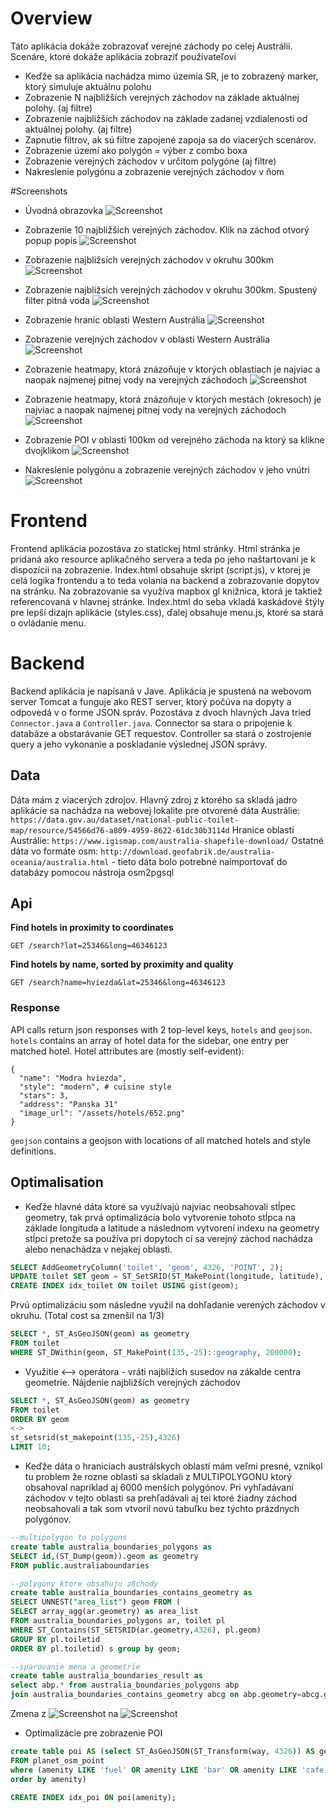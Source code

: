 # Overview
Táto aplikácia dokáže zobrazovať verejné záchody po celej Austrálii. Scenáre, ktoré dokáže aplikácia zobraziť používateľovi
-	Keďže sa aplikácia nachádza mimo územia SR, je to zobrazený marker, ktorý simuluje aktuálnu polohu
-	Zobrazenie N najbližších verejných záchodov na základe aktuálnej polohy. (aj filtre)
-	Zobrazenie najbližších záchodov na základe zadanej vzdialenosti od aktuálnej polohy. (aj filtre)
-	Zapnutie filtrov, ak sú filtre zapojené zapoja sa do viacerých scenárov.
-	Zobrazenie území ako polygón = výber z combo boxa
-	Zobrazenie verejných záchodov v určitom polygóne (aj filtre)
-	Nakreslenie polygónu a zobrazenie verejných záchodov v ňom

#Screenshots  

- Úvodná obrazovka
![Screenshot](screenshots/screenshot01.png)

- Zobrazenie 10 najbližších verejných záchodov. Klik na záchod otvorý popup popis
![Screenshot](screenshots/screenshot02.png)

- Zobrazenie najbližsích verejných záchodov v okruhu 300km
![Screenshot](screenshots/screenshot03.png)

- Zobrazenie najbližsích verejných záchodov v okruhu 300km. Spustený filter pitná voda
![Screenshot](screenshots/screenshot04.png)

- Zobrazenie hraníc oblasti Western Austrália
![Screenshot](screenshots/screenshot05.png)

- Zobrazenie verejných záchodov v oblasti Western Austrália
![Screenshot](screenshots/screenshot06.png)

- Zobrazenie heatmapy, ktorá znázoňuje v ktorých oblastiach je najviac a naopak najmenej pitnej vody na verejných záchodoch
![Screenshot](screenshots/screenshot07.png)

- Zobrazenie heatmapy, ktorá znázoňuje v ktorých mestách (okresoch) je najviac a naopak najmenej pitnej vody na verejných záchodoch
![Screenshot](screenshots/screenshot08.png)

- Zobrazenie POI v oblasti 100km od verejného záchoda na ktorý sa klikne dvojklikom
![Screenshot](screenshots/screenshot09.png)

- Nakreslenie polygónu a zobrazenie verejných záchodov v jeho vnútri
![Screenshot](screenshots/screenshot10.png)


# Frontend
Frontend aplikácia pozostáva zo statickej html stránky. Html stránka je pridaná ako resource aplikačného servera a teda po jeho naštartovaní  je k dispozícii na zobrazenie. Index.html obsahuje skript (script.js), v ktorej je celá logika frontendu a to teda volania na backend a zobrazovanie dopytov na stránku. Na zobrazovanie sa využíva mapbox gl knižnica, ktorá je taktiež referencovaná v hlavnej stránke. Index.html do seba vkladá kaskádové štýly pre lepší dizajn aplikácie (styles.css), ďalej obsahuje menu.js, ktoré sa stará o ovládanie menu.

# Backend

Backend aplikácia je napísaná v Jave. Aplikácia je spustená na webovom server Tomcat a funguje ako REST server, ktorý počúva na dopyty a odpovedá v o forme JSON správ. Pozostáva z dvoch hlavných Java tried `Connector.java` a `Controller.java`. Connector sa stara o pripojenie k databáze a obstarávanie GET requestov. Controller sa stará o zostrojenie query a jeho vykonanie a poskladanie výslednej JSON správy.

## Data

Dáta mám z viacerých zdrojov. Hlavný zdroj z ktorého sa skladá jadro aplikácie sa nachádza na webovej lokalite pre otvorené dáta Austrálie: `https://data.gov.au/dataset/national-public-toilet-map/resource/54566d76-a809-4959-8622-61dc30b3114d`
Hranice oblastí Austrálie: `https://www.igismap.com/australia-shapefile-download/`
Ostatné dáta vo formáte osm: `http://download.geofabrik.de/australia-oceania/australia.html` - tieto dáta bolo potrebné naimportovať do databázy pomocou nástroja osm2pgsql


## Api

**Find hotels in proximity to coordinates**

`GET /search?lat=25346&long=46346123`

**Find hotels by name, sorted by proximity and quality**

`GET /search?name=hviezda&lat=25346&long=46346123`

### Response

API calls return json responses with 2 top-level keys, `hotels` and `geojson`. `hotels` contains an array of hotel data for the sidebar, one entry per matched hotel. Hotel attributes are (mostly self-evident):
```
{
  "name": "Modra hviezda",
  "style": "modern", # cuisine style
  "stars": 3,
  "address": "Panska 31"
  "image_url": "/assets/hotels/652.png"
}
```
`geojson` contains a geojson with locations of all matched hotels and style definitions.


## Optimalisation

- Keďže hlavné dáta ktoré sa využívajú najviac neobsahovali stĺpec geometry, tak prvá optimalizácia bolo vytvorenie tohoto stĺpca na základe longituda a latitude a následnom vytvorení indexu na geometry stĺpci pretože sa používa pri dopytoch ci sa verejný záchod nachádza alebo nenachádza v nejakej oblasti.
```SQL
SELECT AddGeometryColumn('toilet', 'geom', 4326, 'POINT', 2);
UPDATE toilet SET geom = ST_SetSRID(ST_MakePoint(longitude, latitude), 4326);  
CREATE INDEX idx_toilet ON toilet USING gist(geom); 
```

Prvú optimalizáciu som následne využil na dohľadanie verených záchodov v okruhu. (Total cost sa zmenšil na 1/3)
```SQL
SELECT *, ST_AsGeoJSON(geom) as geometry
FROM toilet
WHERE ST_DWithin(geom, ST_MakePoint(135,-25)::geography, 200000); 
```

- Využitie <--> operátora - vráti najbližích susedov na zákalde centra geometrie. Nájdenie najbližších verejných záchodov
```SQL
SELECT *, ST_AsGeoJSON(geom) as geometry  
FROM toilet 
ORDER BY geom 
<-> 
st_setsrid(st_makepoint(135,-25),4326) 
LIMIT 10;
```

- Keďže dáta o hraniciach austrálskych oblastí mám veľmi presné, vznikol tu problem že rozne oblasti sa skladali z MULTIPOLYGONU ktorý obsahoval napríklad aj 6000 menších polygónov. Pri vyhľadávaní záchodov v tejto oblasti sa prehľadávali aj tei ktoré žiadny záchod neobsahovali a tak som vtvoril novú tabuľku bez týchto prázdnych polygónov.
```SQL
--multipolygon to polygons
create table australia_boundaries_polygons as 
SELECT id,(ST_Dump(geom)).geom as geometry 
FROM public.australiaboundaries

--polygony ktore obsahuju z8chody
create table australia_boundaries_contains_geometry as 
SELECT UNNEST("area_list") geom FROM (
SELECT array_agg(ar.geometry) as area_list
FROM australia_boundaries_polygons ar, toilet pl 
WHERE ST_Contains(ST_SETSRID(ar.geometry,4326), pl.geom) 
GROUP BY pl.toiletid
ORDER BY pl.toiletid) s group by geom; 

--sparovanie mena a geometrie
create table australia_boundaries_result as 
select abp.* from australia_boundaries_polygons abp 
join australia_boundaries_contains_geometry abcg on abp.geometry=abcg.geom order by id

```
Zmena z ![Screenshot](screenshots/opt2.png) na ![Screenshot](screenshots/opt1.png)

- Optimalizácie pre zobrazenie POI
```SQL
create table poi AS (select ST_AsGeoJSON(ST_Transform(way, 4326)) AS geojson, amenity, way 
FROM planet_osm_point 
where (amenity LIKE 'fuel' OR amenity LIKE 'bar' OR amenity LIKE 'cafe' OR amenity LIKE 'restaurant' )
order by amenity)

CREATE INDEX idx_poi ON poi(amenity);
```




